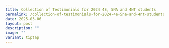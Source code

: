 ```yaml
---
title: Collection of Testimonials for 2024 4E, 5NA and 4NT students
permalink: /collection-of-testimonials-for-2024-4e-5na-and-4nt-students/
date: 2025-03-06
layout: post
description: ""
image: ""
variant: tiptap
---
```


